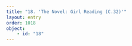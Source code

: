 ```yaml
---
title: "18. 'The Novel: Girl Reading (C.32)'"
layout: entry
order: 1018
object:
    - id: "18"
---
```

